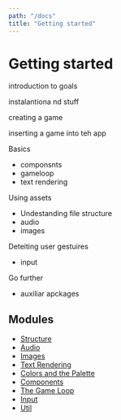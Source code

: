 ```yaml
---
path: "/docs"
title: "Getting started"
---
```


# Getting started

introduction to goals

instalantiona nd stuff

creating a game

inserting a game into teh app

Basics
- componsnts
- gameloop
-  text rendering

Using assets
- Undestanding file structure 
- audio
- images

Deteiting user gestuires
- input

Go further
- auxiliar apckages



## Modules

* [Structure](structure.md)
* [Audio](audio.md)
* [Images](images.md)
* [Text Rendering](text.md)
* [Colors and the Palette](palette.md)
* [Components](components.md)
* [The Game Loop](game.md)
* [Input](input.md)
* [Util](util.md)
